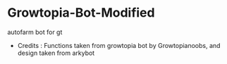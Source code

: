 # Growtopia-Bot-Modified
autofarm bot for gt

 * Credits : Functions taken from growtopia bot by Growtopianoobs, and design taken from arkybot
